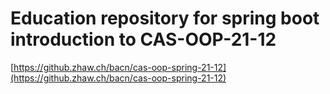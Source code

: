 # Education repository for spring boot introduction to CAS-OOP-21-12

[https://github.zhaw.ch/bacn/cas-oop-spring-21-12](https://github.zhaw.ch/bacn/cas-oop-spring-21-12)
